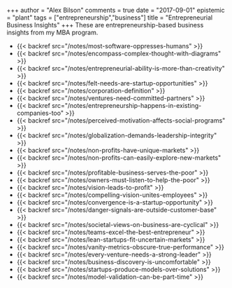 +++
author = "Alex Bilson"
comments = true
date = "2017-09-01"
epistemic = "plant"
tags = ["entrepreneurship","business"]
title = "Entrepreneurial Business Insights"
+++
These are entrepreneurship-based business insights from my MBA program.

- {{< backref src="/notes/most-software-oppresses-humans" >}}
- {{< backref src="/notes/encompass-complex-thought-with-diagrams" >}}
- {{< backref src="/notes/entrepreneurial-ability-is-more-than-creativity" >}}
- {{< backref src="/notes/felt-needs-are-startup-opportunities" >}}
- {{< backref src="/notes/corporation-definition" >}}
- {{< backref src="/notes/ventures-need-committed-partners" >}}
- {{< backref src="/notes/entrepreneurship-happens-in-existing-companies-too" >}}
- {{< backref src="/notes/perceived-motivation-affects-social-programs" >}}
- {{< backref src="/notes/globalization-demands-leadership-integrity" >}}
- {{< backref src="/notes/non-profits-have-unique-markets" >}}
- {{< backref src="/notes/non-profits-can-easily-explore-new-markets" >}}
- {{< backref src="/notes/profitable-business-serves-the-poor" >}}
- {{< backref src="/notes/owners-must-listen-to-help-the-poor" >}}
- {{< backref src="/notes/vision-leads-to-profit" >}}
- {{< backref src="/notes/compelling-vision-unites-employees" >}}
- {{< backref src="/notes/convergence-is-a-startup-opportunity" >}}
- {{< backref src="/notes/danger-signals-are-outside-customer-base" >}}
- {{< backref src="/notes/societal-views-on-business-are-cyclical" >}}
- {{< backref src="/notes/teams-excel-the-best-entrepreneur" >}}
- {{< backref src="/notes/lean-startups-fit-uncertain-markets" >}}
- {{< backref src="/notes/vanity-metrics-obscure-true-performance" >}}
- {{< backref src="/notes/every-venture-needs-a-strong-leader" >}}
- {{< backref src="/notes/business-discovery-is-uncomfortable" >}}
- {{< backref src="/notes/startups-produce-models-over-solutions" >}}
- {{< backref src="/notes/model-validation-can-be-part-time" >}}
